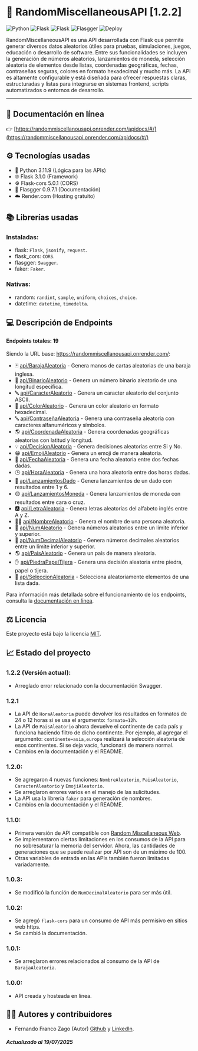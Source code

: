 # 🧪 RandomMiscellaneousAPI [1.2.2]

![Python](https://img.shields.io/badge/Python-3.11.9-blue?logo=python)
![Flask](https://img.shields.io/badge/Flask-3.1.0-lightgrey?logo=flask)
![Flask](https://img.shields.io/badge/FlaskCORS-5.0.1-lightgrey?logo=flask)
![Flasgger](https://img.shields.io/badge/Flasgger-0.9.7.1-blueviolet?logo=swagger&logoColor=white)
![Deploy](https://img.shields.io/badge/Render-Live-brightgreen)

RandomMiscellaneousAPI es una API desarrollada con Flask que permite generar diversos datos aleatorios útiles para pruebas, simulaciones, juegos, educación o desarrollo de software. Entre sus funcionalidades se incluyen la generación de números aleatorios, lanzamientos de moneda, selección aleatoria de elementos desde listas, coordenadas geográficas, fechas, contraseñas seguras, colores en formato hexadecimal y mucho más. La API es altamente configurable y está diseñada para ofrecer respuestas claras, estructuradas y listas para integrarse en sistemas frontend, scripts automatizados o entornos de desarrollo.

---

## 📃 Documentación en línea

👉 [https://randommiscellanousapi.onrender.com/apidocs/#/](https://randommiscellanousapi.onrender.com/apidocs/#/)

## ⚙️ Tecnologías usadas

- 🐍 Python 3.11.9 (Lógica para las APIs)
- 🌐 Flask 3.1.0 (Framework)
- ⚙ Flask-cors 5.0.1 (CORS)
- 📃 Flasgger 0.9.7.1 (Documentación)
- ☁️ Render.com (Hosting gratuito)

## 📚 Librerías usadas
### Instaladas:
- flask: `Flask`, `jsonify`, `request`.
- flask_cors: `CORS`.
- flasgger: `Swagger`.
- faker: `Faker`.
### Nativas:
- random: `randint`, `sample`, `uniform`, `choices`, `choice`.
- datetime: `datetime`, `timedelta`.

## 💻 Descripción de Endpoints
#### Endpoints totales: 19
Siendo la URL base: https://randommiscellanousapi.onrender.com/:
- 🃏 [api/BarajaAleatoria](https://randommiscellanousapi.onrender.com/api/BarajaAleatoria) - Genera manos de cartas aleatorias de una baraja inglesa.
- 🔢 [api/BinarioAleatorio](https://randommiscellanousapi.onrender.com/api/BinarioAleatorio) - Genera un número binario aleatorio de una longitud específica.
- 🔤 [api/CaracterAleatorio](https://randommiscellanousapi.onrender.com/api/CaracterAleatorio) - Genera un caracter aleatorio del conjunto ASCII.
- 🎨 [api/ColorAleatorio](https://randommiscellanousapi.onrender.com/api/ColorAleatorio) - Genera un color aleatorio en formato hexadecimal.
- 🔤 [api/ContraseñaAleatoria](https://randommiscellanousapi.onrender.com/api/ContraseñaAleatoria) - Genera una contraseña aleatoria con caracteres alfanuméricos y símbolos.
- 🌎 [api/CoordenadaAleatoria](https://randommiscellanousapi.onrender.com/api/CoordenadaAleatoria) - Genera coordenadas geográficas aleatorias con latitud y longitud.
- 💡 [api/DecisionAleatoria](https://randommiscellanousapi.onrender.com/api/DecisionAleatoria) - Genera decisiones aleatorias entre Si y No.
- 😁 [api/EmojiAleatorio](https://randommiscellanousapi.onrender.com/api/EmojiAleatorio) - Genera un emoji de manera aleatoria.
- 📆 [api/FechaAleatoria](https://randommiscellanousapi.onrender.com/api/FechaAleatoria) - Genera una fecha aleatoria entre dos fechas dadas.
- 🕒 [api/HoraAleatoria](https://randommiscellanousapi.onrender.com/api/HoraAleatoria) - Genera una hora aleatoria entre dos horas dadas.
- 🎲 [api/LanzamientosDado](https://randommiscellanousapi.onrender.com/api/LanzamientosDado) - Genera lanzamientos de un dado con resultados entre 1 y 6.
- 🟡 [api/LanzamientosMoneda](https://randommiscellanousapi.onrender.com/api/LanzamientosMoneda) - Genera lanzamientos de moneda con resultados entre cara o cruz.
- 🅰 [api/LetraAleatoria](https://randommiscellanousapi.onrender.com/api/LetraAleatoria) - Genera letras aleatorias del alfabeto inglés entre A y Z.
- 👨‍👦 [api/NombreAleatorio](https://randommiscellanousapi.onrender.com/api/NombreAleatorio) - Genera el nombre de una persona aleatoria.
- 🔢 [api/NumAleatorio](https://randommiscellanousapi.onrender.com/api/NumAleatorio) - Genera números aleatorios entre un límite inferior y superior.
- 🔢 [api/NumDecimalAleatorio](https://randommiscellanousapi.onrender.com/api/NumDecimalAleatorio) - Genera números decimales aleatorios entre un límite inferior y superior.
- 🌎 [api/PaisAleatorio](https://randommiscellanousapi.onrender.com/api/PaisAleatorio) - Genera un país de manera aleatoria.
- ✋ [api/PiedraPapelTijera](https://randommiscellanousapi.onrender.com/api/PiedraPapelTijera) - Genera una decisión aleatoria entre piedra, papel o tijera.
- 🧾 [api/SeleccionAleatoria](https://randommiscellanousapi.onrender.com/api/SeleccionAleatoria?valores=rojo,verde,azul) - Selecciona aleatoriamente elementos de una lista dada.

Para información más detallada sobre el funcionamiento de los endpoints, consulta la [documentación en línea](https://randommiscellanousapi.onrender.com/apidocs/#/).

## ⚖ Licencia
Este proyecto está bajo la licencia [MIT](LICENSE).

## 📈 Estado del proyecto
### 1.2.2 (Versión actual):
- Arreglado error relacionado con la documentación Swagger.
### 1.2.1
- La API de `HoraAleatoria` puede devolver los resultados en formatos de 24 o 12 horas si se usa el argumento: `formato=12h`.
- La API de `PaisAleatorio` ahora devuelve el continente de cada país y funciona haciendo filtro de dicho continente. Por ejemplo, al agregar el argumento: `continente=asia,europa` realizará la selección aleatoria de esos continentes. Si se deja vacío, funcionará de manera normal.
- Cambios en la documentación y el README.
### 1.2.0:
- Se agregaron 4 nuevas funciones: `NombreAleatorio`, `PaisAleatorio`, `CaracterAleatorio` y `EmojiAleatorio`.
- Se arreglaron errores varios en el manejo de las sulicitudes.
- La API usa la librería `faker` para generación de nombres.
- Cambios en la documentación y el README.
### 1.1.0:
- Primera versión de API compatible con [Random Miscellaneous Web](https://wildravenz.github.io/Random-Miscellaneous-Web/).
- Se implementaron ciertas limitaciones en los consumos de la API para no sobresaturar la memoria del servidor. Ahora, las cantidades de generaciones que se puede realizar por API son de un máximo de 100.
- Otras variables de entrada en las APIs también fueron limitadas variadamente.
### 1.0.3:
- Se modificó la función de `NumDecimalAleatorio` para ser más útil.
### 1.0.2:
- Se agregó `flask-cors` para un consumo de API más permisivo en sitios web https.
- Se cambió la documentación.
### 1.0.1:
- Se arreglaron errores relacionados al consumo de la API de `BarajaAleatoria`.
### 1.0.0:
- API creada y hosteada en línea.

## 🙋‍♂️ Autores y contribuidores
- Fernando Franco Zago (Autor) [Github](https://github.com/WildRavenZ) y [LinkedIn](https://www.linkedin.com/in/fernando-franco-zago-066840313/).

#### *Actualizado al 19/07/2025*
